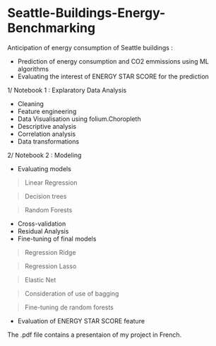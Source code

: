# Seattle-Buildings-Energy-Benchmarking

Anticipation of energy consumption of Seattle buildings :

- Prediction of energy consumption and CO2 emmissions using ML algorithms
- Evaluating the interest of ENERGY STAR SCORE for the prediction

1/ Notebook 1 : Explaratory Data Analysis

- Cleaning
- Feature engineering
- Data Visualisation using folium.Choropleth
- Descriptive analysis
- Correlation analysis
- Data transformations

2/ Notebook 2 : Modeling

- Evaluating models
> Linear Regression

> Decision trees

> Random Forests

- Cross-validation
- Residual Analysis
- Fine-tuning of final models 
> Regression Ridge 

> Regression Lasso

> Elastic Net

> Consideration of use of bagging

> Fine-tuning de random forests

- Evaluation of ENERGY STAR SCORE feature

The .pdf file contains a presentaion of my project in French.










